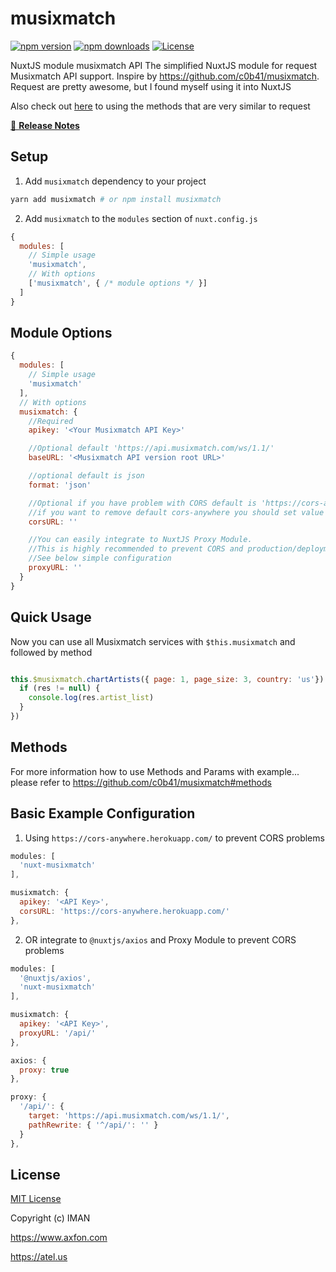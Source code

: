 # musixmatch

[![npm version][npm-version-src]][npm-version-href]
[![npm downloads][npm-downloads-src]][npm-downloads-href]
[![License][license-src]][license-href]

NuxtJS module musixmatch API
The simplified NuxtJS module for request Musixmatch API support. Inspire by https://github.com/c0b41/musixmatch.
Request are pretty awesome, but I found myself using it into NuxtJS

Also check out [here](https://github.com/c0b41/musixmatch#methods) to using the methods that are very similar to request

[📖 **Release Notes**](./CHANGELOG.md)

## Setup

1. Add `musixmatch` dependency to your project

```bash
yarn add musixmatch # or npm install musixmatch
```

2. Add `musixmatch` to the `modules` section of `nuxt.config.js`

```js
{
  modules: [
    // Simple usage
    'musixmatch',
    // With options
    ['musixmatch', { /* module options */ }]
  ]
}
```
## Module Options

```js
{
  modules: [
    // Simple usage
    'musixmatch'
  ],
  // With options
  musixmatch: {
    //Required
    apikey: '<Your Musixmatch API Key>'

    //Optional default 'https://api.musixmatch.com/ws/1.1/'
    baseURL: '<Musixmatch API version root URL>'

    //optional default is json
    format: 'json'

    //Optional if you have problem with CORS default is 'https://cors-anywhere.herokuapp.com/'
    //if you want to remove default cors-anywhere you should set value to be ''
    corsURL: ''

    //You can easily integrate to NuxtJS Proxy Module.
    //This is highly recommended to prevent CORS and production/deployment problems.
    //See below simple configuration
    proxyURL: ''
  }
}
```
## Quick Usage
Now you can use all Musixmatch services with `$this.musixmatch` and followed by method
```js

this.$musixmatch.chartArtists({ page: 1, page_size: 3, country: 'us'}).then(function (res) {
  if (res != null) {
    console.log(res.artist_list)
  }
})

```

## Methods
For more information how to use Methods and Params with example... please refer to https://github.com/c0b41/musixmatch#methods


## Basic Example Configuration

1. Using `https://cors-anywhere.herokuapp.com/` to prevent CORS problems

```js
modules: [
  'nuxt-musixmatch'
],

musixmatch: {
  apikey: '<API Key>',
  corsURL: 'https://cors-anywhere.herokuapp.com/'
},

```

2. OR integrate to `@nuxtjs/axios` and Proxy Module to prevent CORS problems

```js
modules: [
  '@nuxtjs/axios',
  'nuxt-musixmatch'
],

musixmatch: {
  apikey: '<API Key>',
  proxyURL: '/api/'
},

axios: {
  proxy: true
},

proxy: {
  '/api/': {
    target: 'https://api.musixmatch.com/ws/1.1/',
    pathRewrite: { '^/api/': '' }
  }
},

```

## License

[MIT License](./LICENSE)

Copyright (c) IMAN

https://www.axfon.com

https://atel.us


<!-- Badges -->
[npm-version-src]: https://img.shields.io/npm/v/musixmatch/latest.svg?style=flat-square
[npm-version-href]: https://npmjs.com/package/nuxt-musixmatch

[npm-downloads-src]: https://img.shields.io/npm/dt/musixmatch.svg?style=flat-square
[npm-downloads-href]: https://npmjs.com/package/nuxt-musixmatch

[circle-ci-src]: https://img.shields.io/circleci/project/github/https://github.com.svg?style=flat-square
[circle-ci-href]: https://circleci.com/gh/https://github.com

[codecov-src]: https://img.shields.io/codecov/c/github/https://github.com.svg?style=flat-square
[codecov-href]: https://codecov.io/gh/https://github.com

[license-src]: https://img.shields.io/npm/l/musixmatch.svg?style=flat-square
[license-href]: https://npmjs.com/package/nuxt-musixmatch
